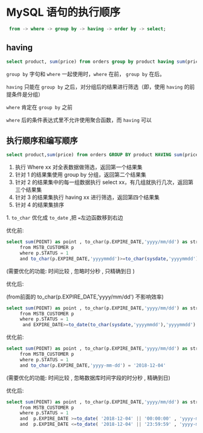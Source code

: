 

# MySQL 语句的执行顺序

``` sql
 from -> where -> group by -> having -> order by -> select;
```

## having

``` sql
select product, sum(price) from orders group by product having sum(price)>100;
```

`group by` 字句和 `where` 一起使用时，`where` 在前， `group by` 在后。

`having` 只能在 `group by` 之后，对分组后的结果进行筛选（即，使用 `having` 的前提条件是分组）

`where` 肯定在 `group by` 之前

`where` 后的条件表达式里不允许使用聚合函数，而 `having` 可以

## 执行顺序和编写顺序

``` sql
select product,sum(price) from orders GROUP BY product HAVING sum(price)>100 ORDER BY sum(price);
```

1. 执行 Where xx 对全表数据做筛选，返回第一个结果集
2. 针对 1 的结果集使用 group by 分组，返回第二个结果集
3. 针对 2 的结果集中的每一组数据执行 select xx，有几组就执行几次，返回第三个结果集
4. 针对 3 的结果集执行 having xx 进行筛选，返回第四个结果集
5. 针对 4 的结果集排序



1. `to_char` 优化成 `to_date` ,把 `=`左边函数移到右边

优化前:
``` sql
select sum(POINT) as point , to_char(p.EXPIRE_DATE,'yyyy/mm/dd') as strParam
     from MSTB_CUSTOMER p
     where p.STATUS = 1 
     and to_char(p.EXPIRE_DATE,'yyyymmdd')>=to_char(sysdate,'yyyymmdd') 
```

(需要优化的功能: 时间比较 , 忽略时分秒 , 只精确到日 )

优化后:

(from前面的 to_char(p.EXPIRE_DATE,'yyyy/mm/dd') 不影响效率)
``` sql
select sum(POINT) as point , to_char(p.EXPIRE_DATE,'yyyy/mm/dd') as strParam
     from MSTB_CUSTOMER p
     where p.STATUS = 1 
      and EXPIRE_DATE>=to_date(to_char(sysdate,'yyyymmdd'),'yyyymmdd')
```

优化前:

``` sql
select sum(POINT) as point , to_char(p.EXPIRE_DATE,'yyyy/mm/dd') as strParam
     from MSTB_CUSTOMER p
     where p.STATUS = 1 
     and to_char(p.EXPIRE_DATE,'yyyy-mm-dd') = '2018-12-04'
```
(需要优化的功能: 时间比较 , 忽略数据库时间字段的时分秒 , 精确到日)

优化后:
``` sql
select sum(POINT) as point , to_char(p.EXPIRE_DATE,'yyyy/mm/dd') as strParam
     from MSTB_CUSTOMER p
     where p.STATUS = 1 
     and  p.EXPIRE_DATE >=to_date( '2018-12-04' || '00:00:00' , 'yyyy-mm-dd  hh24:mi:ss')
     and  p.EXPIRE_DATE <=to_date( '2018-12-04' || '23:59:59' , 'yyyy-mm-dd  hh24:mi:ss')
```